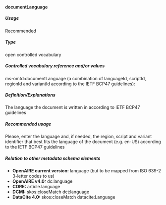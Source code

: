 #### documentLanguage
##### Usage
Recommended
##### Type
open controlled vocabulary
##### Controlled vocabulary reference and/or values
ms-omtd:documentLanguage (a combination of languageId, scriptId, regionId and variantId according to the IETF BCP47 guidelines): 
##### Definition/Explanations
The language the document is written in according to IETF BCP47 guidelines
##### Recommended usage
Please, enter the language and, if needed, the region, script and variant identifier that best fits the language of the document (e.g. en-US) according to the IETF BCP47 guidelines
##### Relation to other metadata schema elements
* **OpenAIRE current version:** language (but to be mapped from ISO 639-2 3-letter codes to us)
* **OpenAIRE v4.0:** dc:language
* **CORE:** article.language
* **DCMI:** skos:closeMatch dct:language
* **DataCite 4.0:** skos:closeMatch datacite:Language
